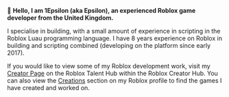 👋 **Hello, I am 1Epsilon (aka Epsilon), an experienced Roblox game developer from the United Kingdom.**

I specialise in building, with a small amount of experience in scripting in the Roblox Luau programming language. I have 8 years experience on Roblox in building and scripting combined (developing on the platform since early 2017).

If you would like to view some of my Roblox development work, visit my [Creator Page](https://create.roblox.com/talent/creators/233133939) on the Roblox Talent Hub within the Roblox Creator Hub. You can also view the [Creations](https://www.roblox.com/users/233133939/profile#!/creations) section on my Roblox profile to find the games I have created and worked on.
